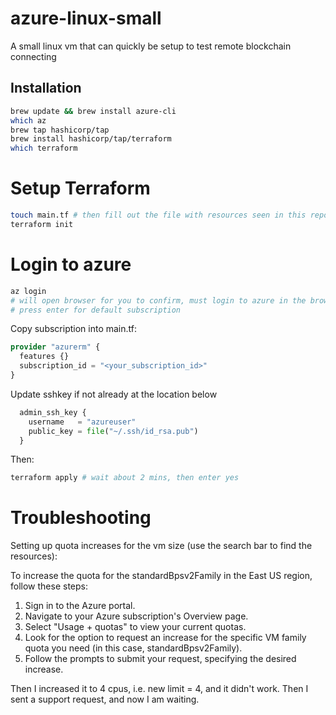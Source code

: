# azure-linux-small
A small linux vm that can quickly be setup to test remote blockchain connecting

## Installation 

```bash
brew update && brew install azure-cli
which az
brew tap hashicorp/tap
brew install hashicorp/tap/terraform
which terraform
```

# Setup Terraform
```bash
touch main.tf # then fill out the file with resources seen in this repo
terraform init
```

# Login to azure

```bash
az login
# will open browser for you to confirm, must login to azure in the browser
# press enter for default subscription
```

Copy subscription into main.tf:

```tf
provider "azurerm" {
  features {}
  subscription_id = "<your_subscription_id>"
}
```

Update sshkey if not already at the location below

```tf
  admin_ssh_key {
    username   = "azureuser"
    public_key = file("~/.ssh/id_rsa.pub")
  }
```

Then:

```bash 
terraform apply # wait about 2 mins, then enter yes
```

# Troubleshooting

Setting up quota increases for the vm size (use the search bar to find the resources):

To increase the quota for the standardBpsv2Family in the East US region, follow these steps:
1. Sign in to the Azure portal.
2. Navigate to your Azure subscription's Overview page.
3. Select "Usage + quotas" to view your current quotas.
4. Look for the option to request an increase for the specific VM family quota you need (in this case, standardBpsv2Family).
5. Follow the prompts to submit your request, specifying the desired increase.

Then I increased it to 4 cpus, i.e. new limit = 4, and it didn't work. 
Then I sent a support request, and now I am waiting.
